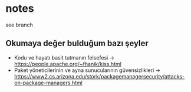 # notes
see branch

## Okumaya değer bulduğum bazı şeyler

- Kodu ve hayatı basit tutmanın felsefesi -> https://people.apache.org/~fhanik/kiss.html 
- Paket yöneticilerinin ve ayna sunucularının güvensizlikleri -> https://www2.cs.arizona.edu/stork/packagemanagersecurity/attacks-on-package-managers.html
